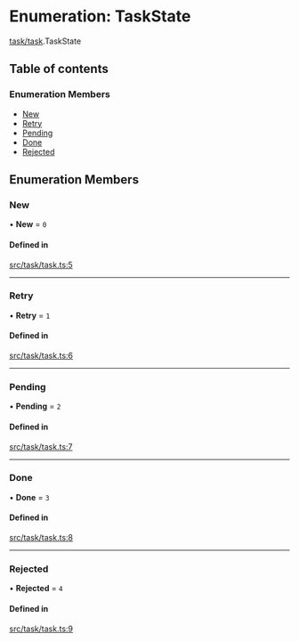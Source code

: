 # Enumeration: TaskState

[task/task](../modules/task_task).TaskState

## Table of contents

### Enumeration Members

- [New](task_task.TaskState#new)
- [Retry](task_task.TaskState#retry)
- [Pending](task_task.TaskState#pending)
- [Done](task_task.TaskState#done)
- [Rejected](task_task.TaskState#rejected)

## Enumeration Members

### New

• **New** = `0`

#### Defined in

[src/task/task.ts:5](https://github.com/golemfactory/golem-js/blob/c28a1b0/src/task/task.ts#L5)

---

### Retry

• **Retry** = `1`

#### Defined in

[src/task/task.ts:6](https://github.com/golemfactory/golem-js/blob/c28a1b0/src/task/task.ts#L6)

---

### Pending

• **Pending** = `2`

#### Defined in

[src/task/task.ts:7](https://github.com/golemfactory/golem-js/blob/c28a1b0/src/task/task.ts#L7)

---

### Done

• **Done** = `3`

#### Defined in

[src/task/task.ts:8](https://github.com/golemfactory/golem-js/blob/c28a1b0/src/task/task.ts#L8)

---

### Rejected

• **Rejected** = `4`

#### Defined in

[src/task/task.ts:9](https://github.com/golemfactory/golem-js/blob/c28a1b0/src/task/task.ts#L9)
